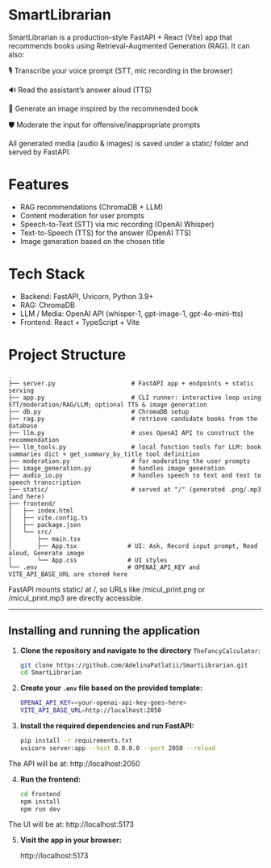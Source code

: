 # SmartLibrarian

SmartLibrarian is a production-style FastAPI + React (Vite) app that recommends books using Retrieval-Augmented Generation (RAG). It can also:

🎙️ Transcribe your voice prompt (STT, mic recording in the browser)

🔊 Read the assistant’s answer aloud (TTS)

🎨 Generate an image inspired by the recommended book

🛡️ Moderate the input for offensive/inappropriate prompts

All generated media (audio & images) is saved under a static/ folder and served by FastAPI.

# Features

- RAG recommendations (ChromaDB + LLM)
- Content moderation for user prompts
- Speech-to-Text (STT) via mic recording (OpenAI Whisper)
- Text-to-Speech (TTS) for the answer (OpenAI TTS)
- Image generation based on the chosen title

# Tech Stack

- Backend: FastAPI, Uvicorn, Python 3.9+
- RAG: ChromaDB
- LLM / Media: OpenAI API (whisper-1, gpt-image-1, gpt-4o-mini-tts)
- Frontend: React + TypeScript + Vite

# Project Structure
```
.
├── server.py                     # FastAPI app + endpoints + static serving
├── app.py                        # CLI runner: interactive loop using STT/moderation/RAG/LLM; optional TTS & image generation
├── db.py                         # ChromaDB setup
├── rag.py                        # retrieve candidate books from the database
├── llm.py                        # uses OpenAI API to construct the recommendation
├── llm_tools.py                  # local function tools for LLM: book summaries dict + get_summary_by_title tool definition
├── moderation.py                 # for moderating the user prompts
├── image_generation.py           # handles image generation
├── audio_io.py                   # handles speech to text and text to speech transcription
├── static/                       # served at "/" (generated .png/.mp3 land here)
├── frontend/
│   ├── index.html
│   ├── vite.config.ts
│   ├── package.json
│   └── src/
│       ├── main.tsx
│       ├── App.tsx              # UI: Ask, Record input prompt, Read aloud, Generate image
│       └── App.css              # UI styles
└── .env                         # OPENAI_API_KEY and VITE_API_BASE_URL are stored here
```

FastAPI mounts static/ at /, so URLs like /micul_print.png or /micul_print.mp3 are directly accessible.

---

## Installing and running the application

1. **Clone the repository and navigate to the directory** `TheFancyCalculator`:
    ```bash
   git clone https://github.com/AdelinaPatlatii/SmartLibrarian.git
   cd SmartLibrarian
   
2. **Create your `.env` file based on the provided template:**
   ```bash
   OPENAI_API_KEY=<your-openai-api-key-goes-here>
   VITE_API_BASE_URL=http://localhost:2050

3. **Install the required dependencies and run FastAPI:**
   ```bash
   pip install -r requirements.txt
   uvicorn server:app --host 0.0.0.0 --port 2050 --reload

The API will be at: http://localhost:2050

4. **Run the frontend:**
   ```bash
   cd frontend
   npm install
   npm run dev

The UI will be at: http://localhost:5173

5. **Visit the app in your browser:**

   http://localhost:5173

